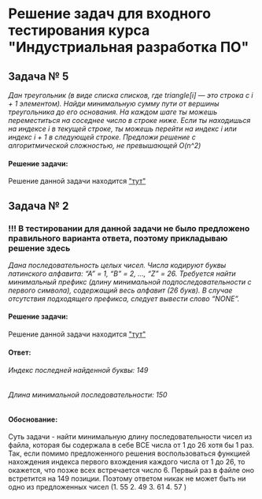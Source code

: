 #  Решение задач для входного тестирования курса "Индустриальная разработка ПО"

 ## Задача № 5
*Дан треугольник (в виде списка списков, где triangle[i] — это строка с i + 1 элементом). Найди минимальную сумму пути от вершины треугольника до его основания.
На каждом шаге ты можешь переместиться на соседнее число в строке ниже. Если ты находишься на индексе i в текущей строке, ты можешь перейти на индекс i или индекс i + 1 в следующей строке.
Предложи решение с алгоритмической сложностью, не превышающей O(n^2)*

#### Решение задачи:
Решение данной задачи находится ["тут"](https://github.com/BerezkaVika/entrance_testing/blob/main/untitled4/Program5.java)


 ## Задача № 2
 ### !!! В тестировании для данной задачи не было предложено правильного варианта ответа, поэтому прикладываю решение здесь
 *Дана последовательность целых чисел. Числа кодируют буквы латинского алфавита: “А” = 1, “B” = 2, …, “Z” = 26. Требуется найти минимальный префикс (длину минимальной подпоследовательности с первого символа), содержащий весь алфавит (26 букв). В случае отсутствия подходящего префикса, следует вывести слово “NONE”.*

 #### Решение задачи:
Решение данной задачи находится ["тут"](https://github.com/BerezkaVika/entrance_testing/blob/main/untitled4/Program2.java)

 #### Ответ:
###### Индекс последней найденной буквы: 149
###### Длина минимальной последовательности: 150

 #### Обоснование:
Суть задачи - найти минимальную длину последовательности чисел из файла, которая бы содержала в себе ВСЕ числа от 1 до 26 хотя бы 1 раз. Так, если помимо предложенного решения воспользоваться функцией нахождения индекса первого вхождения каждого числа от 1 до 26, то окажется, что позже всех встречается число 6. Первый раз в файле оно встретится на 149 позиции. Поэтому ответом никак не может быть ни одно из предложенных чисел (1. 55   2. 49   3. 61   4. 57 )
